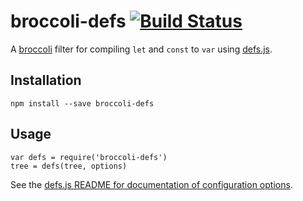 # broccoli-defs [![Build Status](https://travis-ci.org/xtian/broccoli-defs.svg?branch=master)](https://travis-ci.org/xtian/broccoli-defs)

A [broccoli](https://github.com/joliss/broccoli) filter for compiling `let` and `const` to `var` using [defs.js](http://github.com/olov/defs).

## Installation

    npm install --save broccoli-defs

## Usage

    var defs = require('broccoli-defs')
    tree = defs(tree, options)

See the [defs.js README for documentation of configuration options](https://github.com/olov/defs#configuration).
